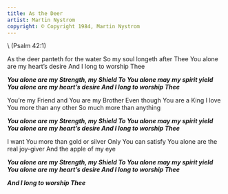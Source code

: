 ```yaml
---
title: As the Deer
artist: Martin Nystrom
copyright: © Copyright 1984, Martin Nystrom
---
```

\    (Psalm 42:1)

As the deer panteth for the water
So my soul longeth after Thee
You alone are my heart’s desire
And I long to worship Thee

 ***You alone are my Strength, my Shield
  To You alone may my spirit yield
  You alone are my heart’s desire
  And I long to worship Thee***

You’re my Friend and You are my Brother
Even though You are a King
I love You more than any other
So much more than anything

 ***You alone are my Strength, my Shield
  To You alone may my spirit yield
  You alone are my heart’s desire
  And I long to worship Thee***

I want You more than gold or silver
Only You can satisfy
You alone are the real joy-giver
And the apple of my eye

 ***You alone are my Strength, my Shield
  To You alone may my spirit yield
  You alone are my heart’s desire
  And I long to worship Thee***

 ***And I long to worship Thee***
